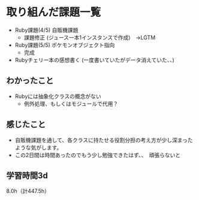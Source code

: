# 取り組んだ課題一覧
- Ruby課題(4/5) 自販機課題
  - 課題修正 (ジュース一本1インスタンスで作成)　→LGTM
- Ruby課題(5/5) ポケモンオブジェクト指向
  - 完成
- Rubyチェリー本の感想書く (一度書いていたがデータ消えていた、、)

## わかったこと
- Rubyには抽象化クラスの概念がない
  - 例外処理、もしくはモジュールで代用？

## 感じたこと
- 自販機課題を通して、各クラスに持たせる役割分担の考え方が少し深まったような気がします。
- この2日間は時間あったのでもう少し勉強できたはず、、　頑張らないと
  
## 学習時間3d
8.0h（計447.5h）
